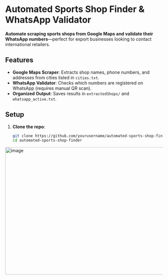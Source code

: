 # Automated Sports Shop Finder & WhatsApp Validator

**Automate scraping sports shops from Google Maps and validate their WhatsApp numbers**—perfect for export businesses looking to contact international retailers.

## Features

- **Google Maps Scraper**: Extracts shop names, phone numbers, and addresses from cities listed in `cities.txt`.
- **WhatsApp Validator**: Checks which numbers are registered on WhatsApp (requires manual QR scan).
- **Organized Output**: Saves results in `extractedShops/` and `whatsapp_active.txt`.

## Setup

1. **Clone the repo**:
   ```bash
   git clone https://github.com/yourusername/automated-sports-shop-finder.git
   cd automated-sports-shop-finder
   ```
<img width="1162" height="407" alt="image" src="https://github.com/user-attachments/assets/4939a9a8-1453-4628-9c91-c1ec49139d9c" />
